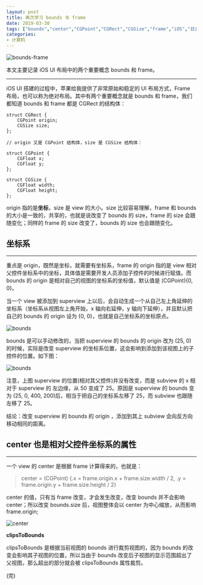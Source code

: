```yaml
---
layout: post
title: 再次学习 bounds 与 frame
date: 2019-03-30
tags: ["bounds","center","CGPoint","CGRect","CGSize","frame","iOS","日志","subview","superview","前端知识","坐标系","客户端开发知识"]
categories:
- 计算机
---
```


![bounds-frame](boundsAndFrame.png "bounds-frame")

本文主要记录 iOS UI 布局中的两个重要概念 bounds 和 frame。

* * *

iOS UI 搭建的过程中，苹果给我提供了非常原始和稳定的 UI 布局方式，Frame 布局，也可以称为绝对布局。其中有两个重要概念就是 bounds 和 frame，我们都知道 bounds 和 frame 都是 CGRect 的结构体：

    struct CGRect {
        CGPoint origin;
        CGSize size;
    };

    // origin 又是 CGPoint 结构体，size 是 CGSize 结构体：

    struct CGPoint {
        CGFloat x;
        CGFloat y;
    };

    struct CGSize {
        CGFloat width;
        CGFloat height;
    };

origin 指的是**坐标**，size 是 view 的大小。size 比较容易理解，frame 和 bounds 的大小是一致的，共享的，也就是说改变了 bounds 的 size，frame 的 size 会跟随变化；同样的 frame 的 size 改变了，bounds 的 size 也会跟随变化。

## 坐标系

* * *

重点是 origin，既然是坐标，就需要有坐标系，frame 的 origin 指的是 view 相对父控件坐标系中的坐标，具体值是需要开发人员添加子控件的时候进行赋值。而 bounds 的 origin 是相对自己的视图的坐标系的坐标值，默认值是 (CGPoint){0, 0}。

当一个 view 被添加到 superview 上以后，会自动生成一个从自己左上角延伸的坐标系（坐标系从视图左上角开始，x 轴向右延伸，y 轴向下延伸），并且默认把自己的 bounds 的 origin 设为 {0, 0}，也就是自己坐标系的坐标原点。

![bounds](bounds03.png "bounds")

bounds 是可以手动修改的，当把 superview 的 bounds 的 origin 改为 (25, 0) 的时候，实际是改变 superview 的坐标系位置，这会影响到添加到该视图上的子控件的位置。如下图：

![bounds](bounds02.png "bounds")

注意，上图 superview 的位置(相对其父控件)并没有改变，而是 subview 的 x 相对于 superview 的 左边缘，从 50 变成了 25。原因是 superview 的 bounds 变为 (25, 0, 400, 200)后，相当于把自己的坐标系左移了 25，而 subview 也跟随左移了 25。

结论：改变 superview 的 bounds 的 origin ，添加到其上 subview 会向反方向移动相同的距离。

## center 也是相对父控件坐标系的属性

* * *

一个 view 的 center 是根据 frame 计算得来的，也就是：

> center = (CGPoint) {.x = frame.origin.x + frame.size.width / 2, .y = frame.origin.y + frame.size.height / 2}

center 的值，只有当 frame 改变，才会发生改变，改变 bounds 并不会影响 center；所以改变 bounds.size 后，视图整体会以 center 为中心缩放，从而影响 frame.origin;

![center](center-bounds.png "center")

**clipsToBounds**

clipsToBounds 是根据当前视图的 bounds 进行裁剪视图的，因为 bounds 的改变会影响其子视图的位置，所以当由于 bounds 改变后子视图的显示范围超出了父视图，那么超出的部分就会被 clipsToBounds 属性裁剪。

(完)